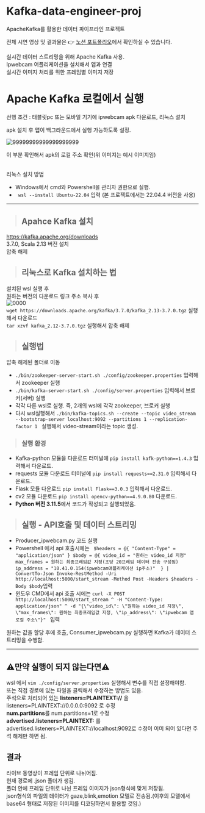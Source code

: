 # Kafka-data-engineer-proj
ApacheKafka를 활용한 데이터 파이프라인 프로젝트</br>

전체 시연 영상 및 결과물은 👉 [노션 포트폴리오](https://magical-rate-172.notion.site/1556ab8db08980e5907add8e44deda2c)에서 확인하실 수 있습니다.

실시간 데이터 스트리밍을 위해 Apache Kafka 사용.</br> 
Ipwebcam 어플리케이션을 설치해서 앱과 연결</br>
실시간 이미지 처리를 위한 프레임별 이미지 저장</br>


<h1>Apache Kafka 로컬에서 실행</h1>
선행 조건 : 태블릿pc 또는 모바일 기기에 ipwebcam apk 다운로드, 리눅스 설치


apk 설치 후 앱이 백그라운드에서 실행 가능하도록 설정.

![99999999999999999999](https://github.com/user-attachments/assets/03403095-1f93-4abc-9fc6-f5342014c6e8)

이 부분 확인해서 apk의 로컬 주소 확인(위 이미지는 예시 이미지임)
</br>
</br>

리눅스 설치 방법 
  
 - Windows에서 cmd와 Powershell을 관리자 권한으로 실행.</br>
- ` wsl --install Ubuntu-22.04` 입력 (본 프로젝트에서는 22.04.4 버전을 사용)</br>

--------------------------

><h2>Apahce Kafka 설치</br>
https://kafka.apache.org/downloads</br>
3.7.0, Scala 2.13 버전 설치</br>
압축 해제</br>

><h2>리눅스로 Kafka 설치하는 법</h2>
설치된 wsl 실행 후</br>
원하는 버전의 다운로드 링크 주소 복사 후</br>
![0000](https://github.com/user-attachments/assets/0324ad39-7ce8-48d2-8bfb-1154f39c133c)</br>
 `wget https://downloads.apache.org/kafka/3.7.0/kafka_2.13-3.7.0.tgz` 실행해서 다운로드</br>
 `tar xzvf kafka_2.12-3.7.0.tgz` 실행해서 압축 해제</br> 

><h2>실행법</h2>
압축 해제된 폴더로 이동</br>
- `./bin/zookeeper-server-start.sh ./config/zookeeper.properties` 입력해서 zookeeper 실행</br>
- `./bin/kafka-server-start.sh ./config/server.properties` 입력해서 브로커(서버) 실행</br>
- 각각 다른 wsl로 실행. 즉, 2개의 wsl에 각각 zookeeper, 브로커 실행</br>
- 다시 wsl실행해서 `./bin/kafka-topics.sh --create --topic video_stream --bootstrap-server localhost:9092 --partitions 1 --replication-factor 1
` 실행해서 video-stream이라는 topic 생성.</br>
><h3>실행 환경</h3>
- Kafka-python 모듈을 다운로드 터미널에 `pip install kafk-python==1.4.3` 입력해서 다운로드.
- requests 모듈 다운로드 터미널에 `pip install requests==2.31.0` 입력해서 다운로드.
- Flask 모듈 다운로드 `pip install Flask==3.0.3` 입력해서 다운로드.
- cv2 모듈 다운로드 `pip install opencv-python==4.9.0.80` 다운로드.
- **Python 버전 3.11.5**에서 코드가 작성되고 실행되었음.
><h2>실행 - API호출 및 데이터 스트리밍</h2>
- Producer_ipwebcam.py 코드 실행
- Powershell 에서 api 호출시에는 ` $headers = @{
     "Content-Type" = "application/json"
 }
 $body = @{
     video_id = "원하는 video_id 지정"
     max_frames = 원하는 최종프레임값 지정(초당 20프레임 데이터 전송 구성됨)
     ip_address = "10.41.0.154(ipwebcam애플리케이션 ip주소)" 
 } | ConvertTo-Json
 Invoke-RestMethod -Uri http://localhost:5000/start_stream -Method Post -Headers $headers -Body $body`입력</br>
 - 윈도우 CMD에서 api 호출 시에는 `curl -X POST http://localhost:5000/start_stream ^
     -H "Content-Type: application/json" ^
     -d "{\"video_id\": \"원하는 video_id 지정\", \"max_frames\": 원하는 최종프레임값 지정, \"ip_address\": \"ipwebcam 앱 로컬 주소\"}"
` 입력

 
 원하는 값을 할당 후에 호출, Consumer_ipwebcam.py 실행하면 Kafka가 데이터 스트리밍을 수행함.
 
------
<h2>⚠️만약 실행이 되지 않는다면⚠️</h2>


wsl 에서 `vim ./config/server.properties` 실행해서 변수를 직접 설정해야함.</br>
또는 직접 경로에 있는 파일을 클릭해서 수정하는 방법도 있음.</br>
주석으로 처리되어 있는 **listeners=PLAINTEXT://** 을 listeners=PLAINTEXT://0.0.0.0:9092 로 수정</br>
**num.partitions**를 num.partitions=1로 수정</br>
**advertised.listeners=PLAINTEXT:** 를 advertised.listeners=PLAINTEXT://localhost:9092로 수정이 이미 되어 있다면 주석 해제만 하면 됨.</br>

<h2> 결과 </h2>

라이브 동영상이 프레임 단위로 나뉘어짐.</br>
현재 경로에 .json 폴더가 생김.</br>
폴더 안에 프레임 단위로 나뉜 프레임 이미지가 json형식에 맞게 저장됨.</br>
json형식의 파일의 데이터가 gaze,blink,emotion 모델로 전송됨.(이후의 모델에서 base64 형태로 저장된 이미지를 디코딩하면서 활용할 것임.)
